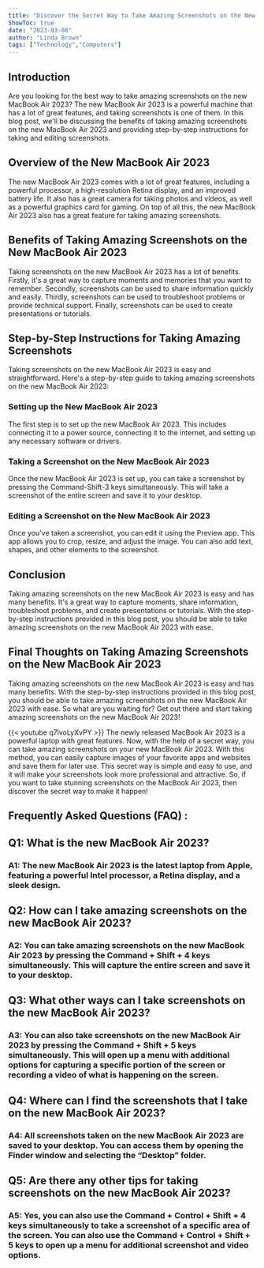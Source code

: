 ```yaml
---
title: "Discover the Secret Way to Take Amazing Screenshots on the New MacBook Air 2023!"
ShowToc: true 
date: "2023-03-08"
author: "Linda Brown" 
tags: ["Technology","Computers"]
---
```

## Introduction 
Are you looking for the best way to take amazing screenshots on the new MacBook Air 2023? The new MacBook Air 2023 is a powerful machine that has a lot of great features, and taking screenshots is one of them. In this blog post, we'll be discussing the benefits of taking amazing screenshots on the new MacBook Air 2023 and providing step-by-step instructions for taking and editing screenshots. 

## Overview of the New MacBook Air 2023
The new MacBook Air 2023 comes with a lot of great features, including a powerful processor, a high-resolution Retina display, and an improved battery life. It also has a great camera for taking photos and videos, as well as a powerful graphics card for gaming. On top of all this, the new MacBook Air 2023 also has a great feature for taking amazing screenshots. 

## Benefits of Taking Amazing Screenshots on the New MacBook Air 2023
Taking screenshots on the new MacBook Air 2023 has a lot of benefits. Firstly, it's a great way to capture moments and memories that you want to remember. Secondly, screenshots can be used to share information quickly and easily. Thirdly, screenshots can be used to troubleshoot problems or provide technical support. Finally, screenshots can be used to create presentations or tutorials. 

## Step-by-Step Instructions for Taking Amazing Screenshots
Taking screenshots on the new MacBook Air 2023 is easy and straightforward. Here's a step-by-step guide to taking amazing screenshots on the new MacBook Air 2023: 

### Setting up the New MacBook Air 2023
The first step is to set up the new MacBook Air 2023. This includes connecting it to a power source, connecting it to the internet, and setting up any necessary software or drivers. 

### Taking a Screenshot on the New MacBook Air 2023
Once the new MacBook Air 2023 is set up, you can take a screenshot by pressing the Command-Shift-3 keys simultaneously. This will take a screenshot of the entire screen and save it to your desktop. 

### Editing a Screenshot on the New MacBook Air 2023
Once you've taken a screenshot, you can edit it using the Preview app. This app allows you to crop, resize, and adjust the image. You can also add text, shapes, and other elements to the screenshot. 

## Conclusion
Taking amazing screenshots on the new MacBook Air 2023 is easy and has many benefits. It's a great way to capture moments, share information, troubleshoot problems, and create presentations or tutorials. With the step-by-step instructions provided in this blog post, you should be able to take amazing screenshots on the new MacBook Air 2023 with ease. 

## Final Thoughts on Taking Amazing Screenshots on the New MacBook Air 2023
Taking amazing screenshots on the new MacBook Air 2023 is easy and has many benefits. With the step-by-step instructions provided in this blog post, you should be able to take amazing screenshots on the new MacBook Air 2023 with ease. So what are you waiting for? Get out there and start taking amazing screenshots on the new MacBook Air 2023!

{{< youtube q7lvoLyXvPY >}} 
The newly released MacBook Air 2023 is a powerful laptop with great features. Now, with the help of a secret way, you can take amazing screenshots on your new MacBook Air 2023. With this method, you can easily capture images of your favorite apps and websites and save them for later use. This secret way is simple and easy to use, and it will make your screenshots look more professional and attractive. So, if you want to take stunning screenshots on the MacBook Air 2023, then discover the secret way to make it happen!

## Frequently Asked Questions (FAQ) :
<h2>Q1: What is the new MacBook Air 2023? </h2>

<h3>A1: The new MacBook Air 2023 is the latest laptop from Apple, featuring a powerful Intel processor, a Retina display, and a sleek design. </h3>

<h2>Q2: How can I take amazing screenshots on the new MacBook Air 2023? </h2>

<h3>A2: You can take amazing screenshots on the new MacBook Air 2023 by pressing the Command + Shift + 4 keys simultaneously. This will capture the entire screen and save it to your desktop. </h3>

<h2>Q3: What other ways can I take screenshots on the new MacBook Air 2023? </h3>

<h3>A3: You can also take screenshots on the new MacBook Air 2023 by pressing the Command + Shift + 5 keys simultaneously. This will open up a menu with additional options for capturing a specific portion of the screen or recording a video of what is happening on the screen. </h3>

<h2>Q4: Where can I find the screenshots that I take on the new MacBook Air 2023? </h2>

<h3>A4: All screenshots taken on the new MacBook Air 2023 are saved to your desktop. You can access them by opening the Finder window and selecting the “Desktop” folder. </h3>

<h2>Q5: Are there any other tips for taking screenshots on the new MacBook Air 2023? </h2>

<h3>A5: Yes, you can also use the Command + Control + Shift + 4 keys simultaneously to take a screenshot of a specific area of the screen. You can also use the Command + Control + Shift + 5 keys to open up a menu for additional screenshot and video options. </h3>




